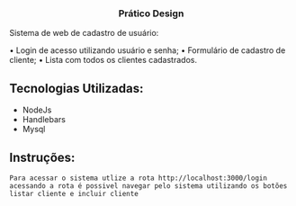  <h3 align="center"> Prático Design
</h3>

<p align="justify">
Sistema de web de cadastro de usuário:

•	Login de acesso utilizando usuário e senha;
•	Formulário de cadastro de cliente;
•	Lista com todos os clientes cadastrados.

</p>
 

## Tecnologias Utilizadas:

- NodeJs
- Handlebars  
- Mysql 


## Instruções:
`Para acessar o sistema utlize a rota http://localhost:3000/login acessando a rota é possivel navegar pelo sistema utilizando os botões listar cliente e incluir cliente`

